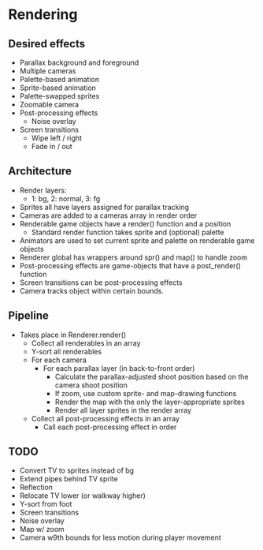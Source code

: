 # Rendering

## Desired effects
- Parallax background and foreground
- Multiple cameras
- Palette-based animation
- Sprite-based animation
- Palette-swapped sprites
- Zoomable camera
- Post-processing effects
	- Noise overlay
- Screen transitions
	- Wipe left / right
	- Fade in /  out

## Architecture
- Render layers:
	- 1: bg, 2: normal, 3: fg
- Sprites all have layers assigned for parallax tracking
- Cameras are added to a cameras array in render order
- Renderable game objects have a render() function and a position
	- Standard render function takes sprite and (optional) palette
- Animators are used to set current sprite and palette on renderable game objects
- Renderer global has wrappers around spr() and map() to handle zoom
- Post-processing effects are game-objects that have a post_render() function
- Screen transitions can be post-processing effects
- Camera tracks object within certain bounds.

## Pipeline
- Takes place in Renderer.render()
	- Collect all renderables in an array
	- Y-sort all renderables
	- For each camera
		- For each parallax layer (in back-to-front order)
			- Calculate the parallax-adjusted shoot position based on the camera shoot position
			- If zoom, use custom sprite- and map-drawing functions
			- Render the map with the only the layer-appropriate sprites
			- Render all layer sprites in the render array
	- Collect all post-processing effects in an array
		- Call each post-processing effect in order

## TODO
- Convert TV to sprites instead of bg
- Extend pipes behind TV sprite
- Reflection
- Relocate TV lower (or walkway higher)
- Y-sort from foot
- Screen transitions
- Noise overlay
- Map w/ zoom
- Camera w9th bounds for less motion during player movement